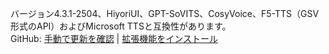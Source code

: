 バージョン4.3.1-2504、HiyoriUI、GPT-SoVITS、CosyVoice、F5-TTS（GSV形式のAPI）およびMicrosoft TTSと互換性があります。<br>
GitHub: [手動で更新を確認](https://github.com/YYuX-1145/Srt-AI-Voice-Assistant) | [拡張機能をインストール](https://github.com/YYuX-1145/Srt-AI-Voice-Assistant/tree/main/tools) 